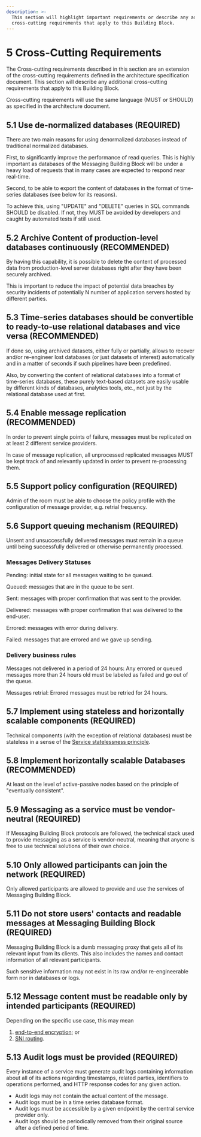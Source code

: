 ```yaml
---
description: >-
  This section will highlight important requirements or describe any additional
  cross-cutting requirements that apply to this Building Block.
---
```


# 5 Cross-Cutting Requirements

The Cross-cutting requirements described in this section are an extension of the cross-cutting requirements defined in the architecture specification document. This section will describe any additional cross-cutting requirements that apply to this Building Block.

Cross-cutting requirements will use the same language (MUST or SHOULD) as specified in the architecture document.

## 5.1 Use de-normalized databases (REQUIRED)

There are two main reasons for using denormalized databases instead of traditional normalized databases.

First, to significantly improve the performance of read queries. This is highly important as databases of the Messaging Building Block will be under a heavy load of requests that in many cases are expected to respond near real-time.

Second, to be able to export the content of databases in the format of time-series databases (see below for its reasons).

To achieve this, using "UPDATE" and "DELETE" queries in SQL commands SHOULD be disabled. If not, they MUST be avoided by developers and caught by automated tests if still used.

## **5.2 Archive Content of production-level databases continuously (RECOMMENDED)**

By having this capability, it is possible to delete the content of processed data from production-level server databases right after they have been securely archived.

This is important to reduce the impact of potential data breaches by security incidents of potentially N number of application servers hosted by different parties.

## **5.3 Time-series databases should be convertible to ready-to-use relational databases and vice versa (RECOMMENDED)**

If done so, using archived datasets, either fully or partially, allows to recover and/or re-engineer lost databases (or just datasets of interest) automatically and in a matter of seconds if such pipelines have been predefined.

Also, by converting the content of relational databases into a format of time-series databases, these purely text-based datasets are easily usable by different kinds of databases, analytics tools, etc., not just by the relational database used at first.

## **5.4 Enable message replication (RECOMMENDED)**

In order to prevent single points of failure, messages must be replicated on at least 2 different service providers.

In case of message replication, all unprocessed replicated messages MUST be kept track of and relevantly updated in order to prevent re-processing them.

## **5.5 Support policy configuration (REQUIRED)**

Admin of the room must be able to choose the policy profile with the configuration of message provider, e.g. retrial frequency.

## **5.6** Support queuing mechanism (REQUIRED)

Unsent and unsuccessfully delivered messages must remain in a queue until being successfully delivered or otherwise permanently processed.

### **Messages Delivery Statuses**

Pending: initial state for all messages waiting to be queued.

Queued: messages that are in the queue to be sent.

Sent: messages with proper confirmation that was sent to the provider.

Delivered: messages with proper confirmation that was delivered to the end-user.

Errored: messages with error during delivery.

Failed: messages that are errored and we gave up sending.

### Delivery business rules

Messages not delivered in a period of 24 hours: Any errored or queued messages more than 24 hours old must be labeled as failed and go out of the queue.

Messages retrial: Errored messages must be retried for 24 hours.

## **5.7 Implement using stateless and horizontally scalable components (REQUIRED)**

Technical components (with the exception of relational databases) must be stateless in a sense of the [Service statelessness principle](https://en.wikipedia.org/wiki/Service\_statelessness\_principle).

## **5.8 Implement horizontally scalable Databases (RECOMMENDED)**

At least on the level of active-passive nodes based on the principle of "eventually consistent".

## **5.9 Messaging as a service must be vendor-neutral (REQUIRED)**

If Messaging Building Block protocols are followed, the technical stack used to provide messaging as a service is vendor-neutral, meaning that anyone is free to use technical solutions of their own choice.

## **5.10** Only allowed participants can join the network (REQUIRED)

Only allowed participants are allowed to provide and use the services of Messaging Building Block.

## 5.11 Do not store users' contacts and readable messages at Messaging Building Block (REQUIRED)

Messaging Building Block is a dumb messaging proxy that gets all of its relevant input from its clients. This also includes the names and contact information of all relevant participants.

Such sensitive information may not exist in its raw and/or re-engineerable form nor in databases or logs.

## **5.12 Message content must be readable only by intended participants (REQUIRED)**

Depending on the specific use case, this may mean

1. [end-to-end encryption](https://en.wikipedia.org/wiki/End-to-end\_encryption); or
2. [SNI routing](https://en.wikipedia.org/wiki/Server\_Name\_Indication).

## **5.13 Audit logs must be provided (REQUIRED)**

Every instance of a service must generate audit logs containing information about all of its actions regarding timestamps, related parties, identifiers to operations performed, and HTTP response codes for any given action.

* Audit logs may not contain the actual content of the message.
* Audit logs must be in a time series database format.
* Audit logs must be accessible by a given endpoint by the central service provider only.
* Audit logs should be periodically removed from their original source after a defined period of time.

